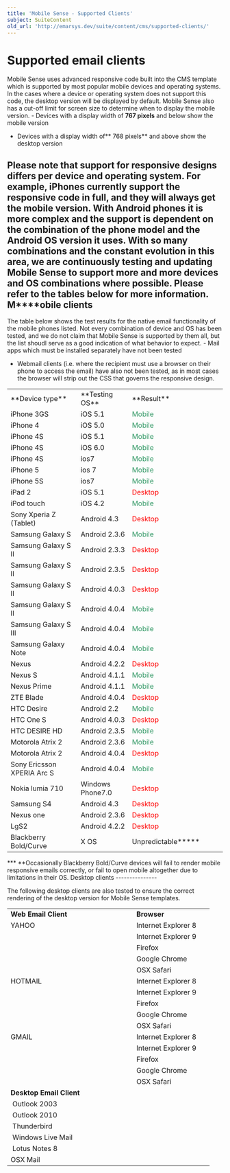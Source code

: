 ```yaml
---
title: 'Mobile Sense - Supported Clients'
subject: SuiteContent
old_url: 'http://emarsys.dev/suite/content/cms/supported-clients/'
---
```


Supported email clients
=======================

 Mobile Sense uses advanced responsive code built into the CMS template which is supported by most popular mobile devices and operating systems. In the cases where a device or operating system does not support this code, the desktop version will be displayed by default. Mobile Sense also has a cut-off limit for screen size to determine when to display the mobile version. - Devices with a display width of **767 pixels** and below show the mobile version
- Devices with a display width of** 768 pixels** and above show the desktop version
 
 Please note that support for responsive designs differs per device and operating system. For example, iPhones currently support the responsive code in full, and they will always get the mobile version. With Android phones it is more complex and the support is dependent on the combination of the phone model and the Android OS version it uses. With so many combinations and the constant evolution in this area, we are continuously testing and updating Mobile Sense to support more and more devices and OS combinations where possible. Please refer to the tables below for more information. **M****obile clients**
----------------------

 The table below shows the test results for the native email functionality of the mobile phones listed. Not every combination of device and OS has been tested, and we do not claim that Mobile Sense is supported by them all, but the list shoudl serve as a good indication of what behavior to expect. - Mail apps which must be installed separately have not been tested
- Webmail clients (i.e. where the recipient must use a browser on their phone to access the email) have also not been tested, as in most cases the browser will strip out the CSS that governs the responsive design.
 
<table><tbody><tr><td width="278">**Device type**</td> <td width="163">**Testing OS**</td> <td width="300">**Result**</td> </tr><tr><td width="278">iPhone 3GS</td> <td width="163">iOS 5.1</td> <td width="300"><span style="color: #339966;">Mobile</span></td> </tr><tr><td width="278">iPhone 4</td> <td width="163">iOS 5.0</td> <td width="300"><span style="color: #339966;">Mobile</span></td> </tr><tr><td width="278">iPhone 4S</td> <td width="163">iOS 5.1</td> <td width="300"><span style="color: #339966;">Mobile</span></td> </tr><tr><td width="278">iPhone 4S</td> <td width="163">iOS 6.0</td> <td width="300"><span style="color: #339966;">Mobile</span></td> </tr><tr><td width="278">iPhone 4S</td> <td width="163">ios7</td> <td width="300"><span style="color: #339966;">Mobile</span></td> </tr><tr><td width="278">iPhone 5</td> <td width="163">ios 7</td> <td width="300"><span style="color: #339966;">Mobile</span></td> </tr><tr><td width="278">iPhone 5S</td> <td width="163">ios7</td> <td width="300"><span style="color: #339966;">Mobile</span></td> </tr><tr><td width="278">iPad 2</td> <td width="163">iOS 5.1</td> <td width="300"><span style="color: #ff0000;">Desktop</span></td> </tr><tr><td width="278">iPod touch</td> <td width="163">iOS 4.2</td> <td width="300"><span style="color: #339966;">Mobile</span></td> </tr><tr><td width="278">Sony Xperia Z (Tablet)</td> <td width="163">Android 4.3</td> <td width="300"><span style="color: #ff0000;">Desktop</span></td> </tr><tr><td width="278">Samsung Galaxy S</td> <td width="163">Android 2.3.6</td> <td width="300"><span style="color: #339966;">Mobile</span></td> </tr><tr><td width="278">Samsung Galaxy S II</td> <td width="163">Android 2.3.3</td> <td width="300"><span style="color: #ff0000;">Desktop</span></td> </tr><tr><td width="278">Samsung Galaxy S II</td> <td width="163">Android 2.3.5</td> <td width="300"><span style="color: #ff0000;">Desktop</span></td> </tr><tr><td width="278">Samsung Galaxy S II</td> <td width="163">Android 4.0.3</td> <td width="300"><span style="color: #ff0000;">Desktop</span></td> </tr><tr><td width="278">Samsung Galaxy S II</td> <td width="163">Android 4.0.4</td> <td width="300"><span style="color: #339966;">Mobile</span></td> </tr><tr><td width="278">Samsung Galaxy S III</td> <td width="163">Android 4.0.4</td> <td width="300"><span style="color: #339966;">Mobile</span></td> </tr><tr><td width="278">Samsung Galaxy Note</td> <td width="163">Android 4.0.4</td> <td width="300"><span style="color: #339966;">Mobile</span></td> </tr><tr><td width="278">Nexus</td> <td width="163">Android 4.2.2</td> <td width="300"><span style="color: #ff0000;">Desktop</span></td> </tr><tr><td width="278">Nexus S</td> <td width="163">Android 4.1.1</td> <td width="300"><span style="color: #339966;">Mobile</span></td> </tr><tr><td width="278">Nexus Prime</td> <td width="163">Android 4.1.1</td> <td width="300"><span style="color: #339966;">Mobile</span></td> </tr><tr><td width="278">ZTE Blade</td> <td width="163">Android 4.0.4</td> <td width="300"><span style="color: #ff0000;">Desktop</span></td> </tr><tr><td width="278">HTC Desire</td> <td width="163">Android 2.2</td> <td width="300"><span style="color: #339966;">Mobile</span></td> </tr><tr><td width="278">HTC One S</td> <td width="163">Android 4.0.3</td> <td width="300"><span style="color: #ff0000;">Desktop</span></td> </tr><tr><td width="278">HTC DESIRE HD</td> <td width="163">Android 2.3.5</td> <td width="300"><span style="color: #339966;">Mobile</span></td> </tr><tr><td width="278">Motorola Atrix 2</td> <td width="163">Android 2.3.6</td> <td width="300"><span style="color: #339966;">Mobile</span></td> </tr><tr><td width="278">Motorola Atrix 2</td> <td width="163">Android 4.0.4</td> <td width="300"><span style="color: #ff0000;">Desktop</span></td> </tr><tr><td width="278">Sony Ericsson XPERIA Arc S</td> <td width="163">Android 4.0.4</td> <td width="300"><span style="color: #339966;">Mobile</span></td> </tr><tr><td width="278">Nokia lumia 710</td> <td width="163">Windows Phone7.0</td> <td width="300"><span style="color: #ff0000;">Desktop</span></td> </tr><tr><td width="278">Samsung S4</td> <td width="163">Android 4.3</td> <td width="300"><span style="color: #ff0000;">Desktop</span></td> </tr><tr><td width="278">Nexus one</td> <td width="163">Android 2.3.6</td> <td width="300"><span style="color: #ff0000;">Desktop</span></td> </tr><tr><td width="278">LgS2</td> <td width="163">Android 4.2.2</td> <td width="300"><span style="color: #ff0000;">Desktop</span></td> </tr><tr><td width="278">Blackberry Bold/Curve</td> <td width="163">X OS</td> <td width="300">Unpredictable*****</td> </tr></tbody></table>*** **Occasionally Blackberry Bold/Curve devices will fail to render mobile responsive emails correctly, or fail to open mobile altogether due to limitations in their OS. Desktop clients
---------------

 The following desktop clients are also tested to ensure the correct rendering of the desktop version for Mobile Sense templates. <table><tbody><tr><td width="278">**Web Email Client**</td> <td width="163">**Browser**</td> </tr><tr><td width="278">YAHOO</td> <td width="163">Internet Explorer 8</td> </tr><tr><td width="278"></td> <td width="163">Internet Explorer 9</td> </tr><tr><td width="278"></td> <td width="163">Firefox</td> </tr><tr><td width="278"></td> <td width="163">Google Chrome</td> </tr><tr><td width="278"></td> <td width="163">OSX Safari</td> </tr><tr><td width="278">HOTMAIL</td> <td width="163">Internet Explorer 8</td> </tr><tr><td width="278"></td> <td width="163">Internet Explorer 9</td> </tr><tr><td width="278"></td> <td width="163">Firefox</td> </tr><tr><td width="278"></td> <td width="163">Google Chrome</td> </tr><tr><td width="278"></td> <td width="163">OSX Safari</td> </tr><tr><td width="278">GMAIL</td> <td width="163">Internet Explorer 8</td> </tr><tr><td width="278"></td> <td width="163">Internet Explorer 9</td> </tr><tr><td width="278"></td> <td width="163">Firefox</td> </tr><tr><td width="278"></td> <td width="163">Google Chrome</td> </tr><tr><td width="278"></td> <td width="163">OSX Safari</td> </tr><tr><td width="278">**Desktop Email Client**</td> <td width="163"></td> </tr><tr><td width="278"> Outlook 2003</td> <td width="163"></td> </tr><tr><td width="278"> Outlook 2010</td> <td width="163"></td> </tr><tr><td width="278"> Thunderbird</td> <td width="163"></td> </tr><tr><td width="278"> Windows Live Mail</td> <td width="163"></td> </tr><tr><td width="278"> Lotus Notes 8</td> <td width="163"></td> </tr><tr><td width="278">OSX Mail</td> <td width="163"></td></tr></tbody></table>
